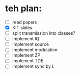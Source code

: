# teh plan:

- [ ] read papers
- [x] KIT slides
- [ ] split transmission into classes?
- [ ] implement IQ
- [ ] implement source
- [ ] implement modulation
- [ ] implement ZP
- [ ] implement TDE
- [ ] implement sync by L
